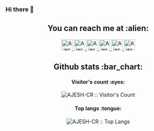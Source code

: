 ### Hi there 👋

<h2 align="center">You can reach me at :alien:</h2>

<p align="center">
   
  <a href="https://twitter.com/ajesh_offl">
    <img src="https://www.vectorlogo.zone/logos/twitter/twitter-tile.svg" alt="Ajesh's Twitter Profile" height="30" width="30">
  </a>
  
  <a href="https://www.linkedin.com/in/ajesh-cr-8289305/">
    <img src="https://www.vectorlogo.zone/logos/linkedin/linkedin-icon.svg" alt="Ajesh's LinkedIn Profile" height="30" width="30">
  </a>

  <a href="https://stackoverflow.com/users/12039826/bug?tab=profile">
    <img src="https://www.vectorlogo.zone/logos/stackoverflow/stackoverflow-icon.svg" alt="Ajesh's Stack Overflow Profile" height="30" width="30">
  </a>

  <a href="https://stackexchange.com/users/16659495/bug?tab=profile">
    <img src="https://www.vectorlogo.zone/logos/stackexchange/stackexchange-icon.svg" alt="Ajesh's Stack Exchange Profile" height="30" width="30">
  </a>
  
  <a href="https://medium.com/@ajeshkalayil">
    <img src="https://www.vectorlogo.zone/logos/medium/medium-tile.svg" alt="Ajesh's Medium Profile" height="30" width="30">
  </a>
  
   <a href="https://dev.to/ajeshcr">
    <img src="https://d2fltix0v2e0sb.cloudfront.net/dev-badge.svg" alt="Ajesh's Dev Profile" height="30" width="30">
  </a>
</p>


<h2 align="center">Github stats :bar_chart:</h2>

<h4 align="center">Visitor's count :eyes:</h4>

<p align="center"><img src="https://profile-counter.glitch.me/{AJESH-CR}/count.svg" alt="AJESH-CR :: Visitor's Count" /></p>

<h4 align="center">Top langs :tongue:</h4>

<p align="center"><img src="https://github-readme-stats.vercel.app/api/top-langs/?username=AJESH-CR&langs_count=10&theme=tokyonight&layout=compact" alt="AJESH-CR :: Top Langs" /></p>
